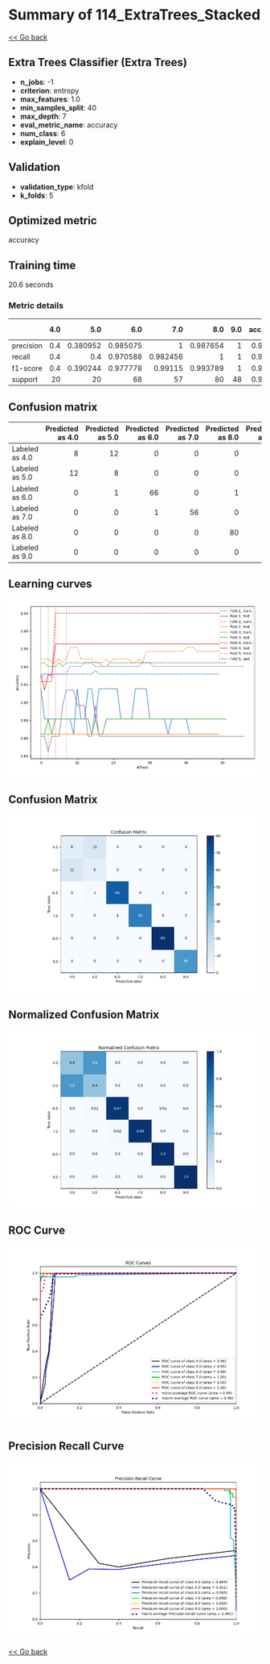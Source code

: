 # Summary of 114_ExtraTrees_Stacked

[<< Go back](../README.md)


## Extra Trees Classifier (Extra Trees)
- **n_jobs**: -1
- **criterion**: entropy
- **max_features**: 1.0
- **min_samples_split**: 40
- **max_depth**: 7
- **eval_metric_name**: accuracy
- **num_class**: 6
- **explain_level**: 0

## Validation
 - **validation_type**: kfold
 - **k_folds**: 5

## Optimized metric
accuracy

## Training time

20.6 seconds

### Metric details
|           |   4.0 |       5.0 |       6.0 |       7.0 |       8.0 |   9.0 |   accuracy |   macro avg |   weighted avg |   logloss |
|:----------|------:|----------:|----------:|----------:|----------:|------:|-----------:|------------:|---------------:|----------:|
| precision |   0.4 |  0.380952 |  0.985075 |  1        |  0.987654 |     1 |    0.90785 |    0.79228  |       0.909954 |  0.205704 |
| recall    |   0.4 |  0.4      |  0.970588 |  0.982456 |  1        |     1 |    0.90785 |    0.792174 |       0.90785  |  0.205704 |
| f1-score  |   0.4 |  0.390244 |  0.977778 |  0.99115  |  0.993789 |     1 |    0.90785 |    0.79216  |       0.908848 |  0.205704 |
| support   |  20   | 20        | 68        | 57        | 80        |    48 |    0.90785 |  293        |     293        |  0.205704 |


## Confusion matrix
|                |   Predicted as 4.0 |   Predicted as 5.0 |   Predicted as 6.0 |   Predicted as 7.0 |   Predicted as 8.0 |   Predicted as 9.0 |
|:---------------|-------------------:|-------------------:|-------------------:|-------------------:|-------------------:|-------------------:|
| Labeled as 4.0 |                  8 |                 12 |                  0 |                  0 |                  0 |                  0 |
| Labeled as 5.0 |                 12 |                  8 |                  0 |                  0 |                  0 |                  0 |
| Labeled as 6.0 |                  0 |                  1 |                 66 |                  0 |                  1 |                  0 |
| Labeled as 7.0 |                  0 |                  0 |                  1 |                 56 |                  0 |                  0 |
| Labeled as 8.0 |                  0 |                  0 |                  0 |                  0 |                 80 |                  0 |
| Labeled as 9.0 |                  0 |                  0 |                  0 |                  0 |                  0 |                 48 |

## Learning curves
![Learning curves](learning_curves.png)
## Confusion Matrix

![Confusion Matrix](confusion_matrix.png)


## Normalized Confusion Matrix

![Normalized Confusion Matrix](confusion_matrix_normalized.png)


## ROC Curve

![ROC Curve](roc_curve.png)


## Precision Recall Curve

![Precision Recall Curve](precision_recall_curve.png)



[<< Go back](../README.md)
